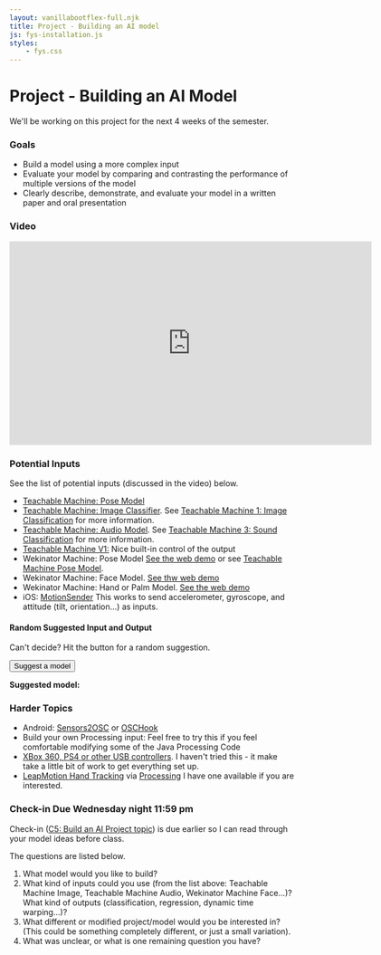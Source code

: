 ```yaml
---
layout: vanillabootflex-full.njk
title: Project - Building an AI model
js: fys-installation.js
styles:
	- fys.css
---
```


# Project - Building an AI Model

We'll be working on this project for the next 4 weeks of the semester.

### Goals

- Build a model using a more complex input
- Evaluate your model by comparing and contrasting the performance of multiple versions of the model
- Clearly describe, demonstrate, and evaluate your model in a written paper and oral presentation

### Video

<iframe width="640" height="360" src="https://www.youtube.com/embed/jb45WGyTrf8" frameborder="0" allow="accelerometer; autoplay; encrypted-media; gyroscope; picture-in-picture" allowfullscreen></iframe>

### Potential Inputs

See the list of potential inputs (discussed in the video) below. 

<div class="randomize-list">

- [Teachable Machine: Pose Model](https://teachablemachine.withgoogle.com)
- [Teachable Machine: Image Classifier](https://teachablemachine.withgoogle.com). See [Teachable Machine 1: Image Classification](https://youtu.be/kwcillcWOg0) for more information.
- [Teachable Machine: Audio Model](https://teachablemachine.withgoogle.com). See [Teachable Machine 3: Sound Classification](https://youtu.be/TOrVsLklltM) for more information.
- [Teachable Machine V1:](https://teachablemachine.withgoogle.com/v1/) Nice built-in control of the output
- Wekinator Machine: Pose Model	[See the web demo](https://storage.googleapis.com/tfjs-models/demos/posenet/camera.html) or see [Teachable Machine Pose Model](https://teachablemachine.withgoogle.com).
- Wekinator Machine: Face Model. [See thw web demo](https://storage.googleapis.com/tfjs-models/demos/facemesh/index.html)
- Wekinator Machine: Hand or Palm Model. [See the web demo](https://storage.googleapis.com/tfjs-models/demos/handpose/index.html)
- iOS: [MotionSender](https://apps.apple.com/us/app/motionsender/id1315005698) This works to send accelerometer, gyroscope, and attitude (tilt, orientation...) as inputs.

</div>

<h4> Random Suggested Input and Output </h4>

Can't decide? Hit the button for a random suggestion.

<button onclick="randomInput()">Suggest a model</button>
<p><b>Suggested model:</b> <span id="suggested-model"></span</p>

### Harder Topics

<div class="randomize-list">

- Android: [Sensors2OSC](https://f-droid.org/packages/org.sensors2.osc/) or [OSCHook](https://play.google.com/store/apps/details?id=com.hollyhook.oscHook&hl=en_US&showAllReviews=true)
- Build your own Processing input: Feel free to try this if you feel comfortable modifying some of the Java Processing Code
- [XBox 360, PS4 or other USB controllers](https://gist.github.com/drscotthawley/dd74db91dd2f8ec3c810a87d4d26b576). I haven't tried this - it make take a little bit of work to get everything set up.
- [LeapMotion Hand Tracking](https://www.ultraleap.com/product/leap-motion-controller/) via [Processing](http://www.doc.gold.ac.uk/~mas01rf/WekinatorDownloads/wekinator_examples/all_source_zips/LeapMotionViaProcessing.zip) I have one available if you are interested.
</div>

### Check-in Due Wednesday night 11:59 pm

Check-in ([C5: Build an AI Project topic](https://d2l.mountunion.edu/d2l/lms/quizzing/user/quiz_summary.d2l?qi=20021&ou=35016)) is due earlier so I can read through your model ideas before class.

The questions are listed below.

1. What model would you like to build?
2. What kind of inputs could you use (from the list above: Teachable Machine Image, Teachable Machine Audio, Wekinator Machine Face...)?
    What kind of outputs (classification, regression, dynamic time warping...)?
3. What different or modified project/model would you be interested in? (This could be something completely different, or just a small variation).
4. What was unclear, or what is one remaining question you have?




